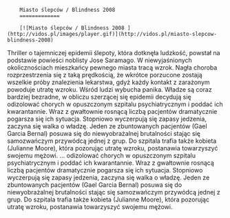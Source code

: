 
        Miasto ślepców / Blindness 2008 
        =============
        
        [![Miasto ślepców / Blindness 2008 ](http://vidos.pl/images/player.gif)](http://vidos.pl/miasto-slepcow-blindness-2008)
        
        
 Thriller o tajemniczej epidemii ślepoty, która dotknęła ludzkość, powstał na podstawie powieści noblisty Jose Saramago. W niewyjaśnionych okolicznościach mieszkańcy pewnego miasta tracą wzrok. Nagła choroba rozprzestrzenia się z taką prędkością, że wkrótce porzucone zostają wszelkie próby znalezienia lekarstwa, gdyż każdy kontakt z zarażonym powoduje utratę wzroku. Wśród ludzi wybucha panika. Władze są coraz bardziej bezradne, w obliczu szerzącej się epidemii decydują się odizolować chorych w opuszczonym szpitalu psychiatrycznym i poddać ich kwarantannie. Wraz z gwałtownie rosnącą liczbą pacjentów dramatycznie pogarsza się ich sytuacja. Stopniowo wyczerpują się zapasy jedzenia, zaczyna się walka o władzę. Jeden ze zbuntowanych pacjentów (Gael Garcia Bernal) posuwa się do niewyobrażalnej brutalności stając się samozwańczym przywódcą jednej z grup. Do szpitala trafia także kobieta (Julianne Moore), która pozorując utratę wzroku, postanawia towarzyszyć swojemu mężowi.  ... odizolować chorych w opuszczonym szpitalu psychiatrycznym i poddać ich kwarantannie. Wraz z gwałtownie rosnącą liczbą pacjentów dramatycznie pogarsza się ich sytuacja. Stopniowo wyczerpują się zapasy jedzenia, zaczyna się walka o władzę. Jeden ze zbuntowanych pacjentów (Gael Garcia Bernal) posuwa się do niewyobrażalnej brutalności stając się samozwańczym przywódcą jednej z grup. Do szpitala trafia także kobieta (Julianne Moore), która pozorując utratę wzroku, postanawia towarzyszyć swojemu mężowi.
    